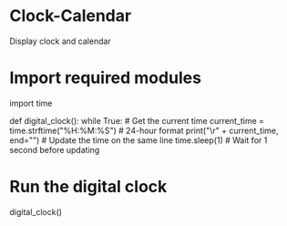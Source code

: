 # Clock-Calendar
Display clock and calendar
# Import required modules
import time

def digital_clock():
    while True:
        # Get the current time
        current_time = time.strftime("%H:%M:%S")  # 24-hour format
        print("\r" + current_time, end="")  # Update the time on the same line
        time.sleep(1)  # Wait for 1 second before updating

# Run the digital clock
digital_clock()
